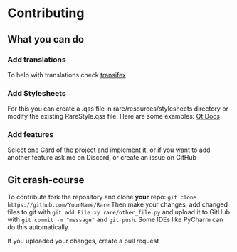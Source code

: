 # Contributing

## What you can do

### Add translations

To help with translations check [transifex](https://www.transifex.com/rare-1/rare)

### Add Stylesheets

For this you can create a .qss file in rare/resources/stylesheets directory or modify the existing RareStyle.qss file. Here are some
examples:
[Qt Docs](https://doc.qt.io/qt-5/stylesheet-examples.html)

### Add features

Select one Card of the project and implement it, or if you want to add another feature ask me on Discord, or create an
issue on GitHub

## Git crash-course

To contribute fork the repository and clone **your** repo: `git clone https://github.com/YourName/Rare` Then make your changes, add changed files to git with `git add File.xy rare/other_file.py`
and upload it to GitHub with `git commit -m "message"` and `git push`. Some IDEs like PyCharm can do this automatically.

If you uploaded your changes, create a pull request
